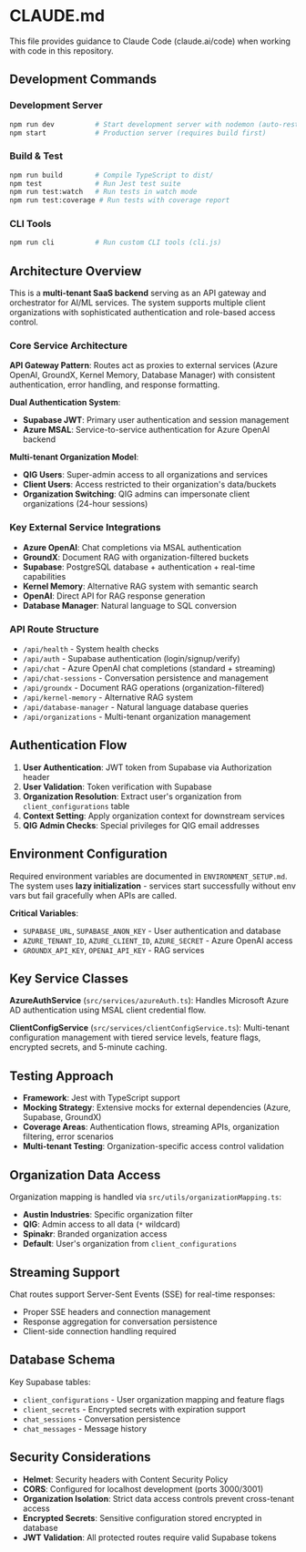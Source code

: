 # CLAUDE.md

This file provides guidance to Claude Code (claude.ai/code) when working with code in this repository.

## Development Commands

### Development Server
```bash
npm run dev          # Start development server with nodemon (auto-restart)
npm start            # Production server (requires build first)
```

### Build & Test
```bash
npm run build        # Compile TypeScript to dist/
npm test             # Run Jest test suite
npm run test:watch   # Run tests in watch mode
npm run test:coverage # Run tests with coverage report
```

### CLI Tools
```bash
npm run cli          # Run custom CLI tools (cli.js)
```

## Architecture Overview

This is a **multi-tenant SaaS backend** serving as an API gateway and orchestrator for AI/ML services. The system supports multiple client organizations with sophisticated authentication and role-based access control.

### Core Service Architecture

**API Gateway Pattern**: Routes act as proxies to external services (Azure OpenAI, GroundX, Kernel Memory, Database Manager) with consistent authentication, error handling, and response formatting.

**Dual Authentication System**:
- **Supabase JWT**: Primary user authentication and session management  
- **Azure MSAL**: Service-to-service authentication for Azure OpenAI backend

**Multi-tenant Organization Model**:
- **QIG Users**: Super-admin access to all organizations and services
- **Client Users**: Access restricted to their organization's data/buckets
- **Organization Switching**: QIG admins can impersonate client organizations (24-hour sessions)

### Key External Service Integrations

- **Azure OpenAI**: Chat completions via MSAL authentication
- **GroundX**: Document RAG with organization-filtered buckets
- **Supabase**: PostgreSQL database + authentication + real-time capabilities
- **Kernel Memory**: Alternative RAG system with semantic search
- **OpenAI**: Direct API for RAG response generation
- **Database Manager**: Natural language to SQL conversion

### API Route Structure

- `/api/health` - System health checks
- `/api/auth` - Supabase authentication (login/signup/verify)
- `/api/chat` - Azure OpenAI chat completions (standard + streaming)
- `/api/chat-sessions` - Conversation persistence and management
- `/api/groundx` - Document RAG operations (organization-filtered)
- `/api/kernel-memory` - Alternative RAG system
- `/api/database-manager` - Natural language database queries
- `/api/organizations` - Multi-tenant organization management

## Authentication Flow

1. **User Authentication**: JWT token from Supabase via Authorization header
2. **User Validation**: Token verification with Supabase
3. **Organization Resolution**: Extract user's organization from `client_configurations` table
4. **Context Setting**: Apply organization context for downstream services
5. **QIG Admin Checks**: Special privileges for QIG email addresses

## Environment Configuration

Required environment variables are documented in `ENVIRONMENT_SETUP.md`. The system uses **lazy initialization** - services start successfully without env vars but fail gracefully when APIs are called.

**Critical Variables**:
- `SUPABASE_URL`, `SUPABASE_ANON_KEY` - User authentication and database
- `AZURE_TENANT_ID`, `AZURE_CLIENT_ID`, `AZURE_SECRET` - Azure OpenAI access
- `GROUNDX_API_KEY`, `OPENAI_API_KEY` - RAG services

## Key Service Classes

**AzureAuthService** (`src/services/azureAuth.ts`): Handles Microsoft Azure AD authentication using MSAL client credential flow.

**ClientConfigService** (`src/services/clientConfigService.ts`): Multi-tenant configuration management with tiered service levels, feature flags, encrypted secrets, and 5-minute caching.

## Testing Approach

- **Framework**: Jest with TypeScript support
- **Mocking Strategy**: Extensive mocks for external dependencies (Azure, Supabase, GroundX)
- **Coverage Areas**: Authentication flows, streaming APIs, organization filtering, error scenarios
- **Multi-tenant Testing**: Organization-specific access control validation

## Organization Data Access

Organization mapping is handled via `src/utils/organizationMapping.ts`:
- **Austin Industries**: Specific organization filter
- **QIG**: Admin access to all data (`*` wildcard)  
- **Spinakr**: Branded organization access
- **Default**: User's organization from `client_configurations`

## Streaming Support

Chat routes support Server-Sent Events (SSE) for real-time responses:
- Proper SSE headers and connection management
- Response aggregation for conversation persistence
- Client-side connection handling required

## Database Schema

Key Supabase tables:
- `client_configurations` - User organization mapping and feature flags
- `client_secrets` - Encrypted secrets with expiration support
- `chat_sessions` - Conversation persistence
- `chat_messages` - Message history

## Security Considerations

- **Helmet**: Security headers with Content Security Policy
- **CORS**: Configured for localhost development (ports 3000/3001)
- **Organization Isolation**: Strict data access controls prevent cross-tenant access
- **Encrypted Secrets**: Sensitive configuration stored encrypted in database
- **JWT Validation**: All protected routes require valid Supabase tokens